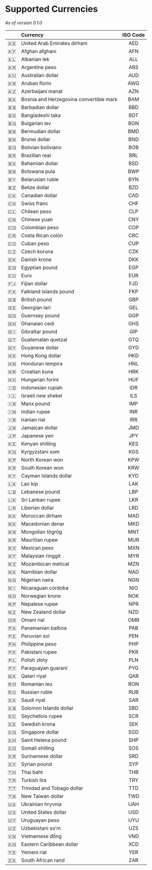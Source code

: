 Supported Currencies
====================

_As of version 0.1.0_

|       | Currency | ISO Code |
| :---: | :------- |:--------:|
| :united_arab_emirates: | United Arab Emirates dirham | AED |
| :afghanistan: | Afghan afghani | AFN |
| :albania: | Albanian lek | ALL |
| :argentina:| Argentine peso | ARS |
| :australia: | Australian dollar | AUD |
| :aruba: | Aruban florin | AWG |
| :azerbaijan: | Azerbaijani manat | AZN |
| :bosnia_herzegovina: | Bosnia and Herzegovina convertible mark | BAM |
| :barbados: | Barbadian dollar | BBD |
| :bangladesh: | Bangladeshi taka | BDT |
| :bulgaria: | Bulgarian lev | BGN |
| :bermuda: | Bermudian dollar | BMD |
| :brunei: | Brunei dollar | BND |
| :bolivia: | Bolivian boliviano | BOB |
| :brazil: | Brazilian real | BRL |
| :bahamas: | Bahamian dollar | BSD |
| :botswana: | Botswana pula | BWP |
| :belarus: | Belarusian ruble | BYN |
| :belize: | Belize dollar | BZD |
| :canada: | Canadian dollar | CAD |
| :switzerland: | Swiss franc | CHF |
| :chile: | Chilean peso | CLP |
| :cn: | Chinese yuan | CNY |
| :colombia: | Colombian peso | COP |
| :costa_rica: | Costa Rican colón | CRC |
| :cuba: | Cuban peso | CUP |
| :czech_republic: | Czech koruna | CZK |
| :denmark: | Danish krone | DKK |
| :egypt: | Egyptian pound | EGP |
| :eu: | Euro | EUR |
| :fiji: | Fijian dollar | FJD |
| :falkland_islands: | Falkland Islands pound | FKP |
| :gb: | British pound | GBP |
| :georgia: | Georgian lari | GEL |
| :guernsey: | Guernsey pound | GGP |
| :ghana: | Ghanaian cedi | GHS |
| :gibraltar: | Gibraltar pound | GIP |
| :guatemala: | Guatemalan quetzal | GTQ |
| :guyana: | Guyanese dollar | GYD |
| :hong_kong: | Hong Kong dollar | HKD |
| :honduras: | Honduran lempira | HNL |
| :croatia: | Croatian kuna | HRK |
| :hungary: | Hungarian forint | HUF |
| :indonesia: | Indonesian rupiah | IDR |
| :israel: | Israeli new shekel | ILS |
| :isle_of_man: | Manx pound | IMP |
| :india: | Indian rupee | INR |
| :iran: | Iranian rial | IRR |
| :jamaica: | Jamaican dollar | JMD |
| :jp: | Japanese yen | JPY |
| :kenya: | Kenyan shilling | KES |
| :kyrgyzstan: | Kyrgyzstani som | KGS |
| :north_korea: | North Korean won | KPW |
| :kr: | South Korean won | KRW |
| :cayman_islands: | Cayman Islands dollar | KYD |
| :laos: | Lao kip | LAK |
| :lebanon: | Lebanese pound | LBP |
| :sri_lanka: | Sri Lankan rupee | LKR |
| :liberia: | Liberian dollar | LRD |
| :morocco: | Moroccan dirham | MAD |
| :macedonia: | Macedonian denar | MKD |
| :mongolia: | Mongolian tögrög | MNT |
| :mauritania: | Mauritian rupee | MUR |
| :mexico: | Mexican peso | MXN |
| :malaysia: | Malaysian ringgit | MYR |
| :mozambique: | Mozambican metical | MZN |
| :namibia: | Namibian dollar | NAD |
| :nigeria: | Nigerian naira | NGN |
| :nicaragua: | Nicaraguan córdoba | NIO |
| :norway: | Norwegian krone | NOK |
| :nepal: | Nepalese rupee | NPR |
| :new_zealand: | New Zealand dollar | NZD |
| :oman: | Omani rial | OMR |
| :panama: | Panamanian balboa | PAB |
| :peru: | Peruvian sol | PEN |
| :philippines: | Philippine peso | PHP |
| :pakistan: | Pakistani rupee | PKR |
| :poland: | Polish złoty | PLN |
| :paraguay: | Paraguayan guaraní | PYG |
| :qatar: | Qatari riyal | QAR |
| :romania: | Romanian leu | RON |
| :ru: | Russian ruble | RUB |
| :saudi_arabia: | Saudi riyal | SAR |
| :solomon_islands: | Solomon Islands dollar | SBD |
| :seychelles: | Seychellois rupee | SCR |
| :sweden: | Swedish krona | SEK |
| :singapore: | Singapore dollar | SGD |
| :st_helena: | Saint Helena pound | SHP |
| :somalia: | Somali shilling | SOS |
| :suriname: | Surinamese dollar | SRD |
| :syria: | Syrian pound | SYP |
| :thailand: | Thai baht | THB |
| :tr: | Turkish lira | TRY |
| :trinidad_tobago: | Trinidad and Tobago dollar | TTD |
| :taiwan: | New Taiwan dollar | TWD |
| :ukraine: | Ukrainian hryvnia | UAH |
| :us: | United States dollar | USD |
| :uruguay: | Uruguayan peso | UYU |
| :uzbekistan: | Uzbekistani soʻm | UZS |
| :vietnam: | Vietnamese đồng | VND |
| :antigua_barbuda: | Eastern Caribbean dollar | XCD |
| :yemen: | Yemeni rial | YER |
| :south_africa: | South African rand | ZAR |